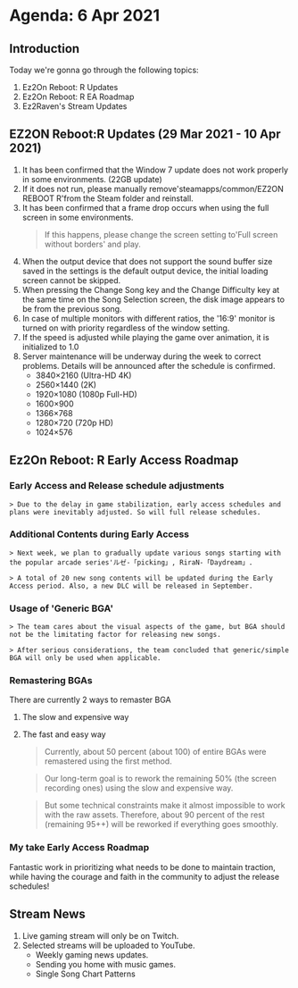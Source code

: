 # Agenda: 6 Apr 2021
## Introduction
Today we're gonna go through the following topics:
1. Ez2On Reboot: R Updates
2. Ez2On Reboot: R EA Roadmap
3. Ez2Raven's Stream Updates

## EZ2ON Reboot:R Updates (29 Mar 2021 - 10 Apr 2021)
1. It has been confirmed that the Window 7 update does not work properly in some environments. (22GB update)
2. If it does not run, please manually remove'steamapps/common/EZ2ON REBOOT R'from the Steam folder and reinstall.
3. It has been confirmed that a frame drop occurs when using the full screen in some environments.
	> If this happens, please change the screen setting to'Full screen without borders' and play.
4. When the output device that does not support the sound buffer size saved in the settings is the default output device, the initial loading screen cannot be skipped.
5. When pressing the Change Song key and the Change Difficulty key at the same time on the Song Selection screen, the disk image appears to be from the previous song.
6. In case of multiple monitors with different ratios, the '16:9' monitor is turned on with priority regardless of the window setting.
7. If the speed is adjusted while playing the game over animation, it is initialized to 1.0
8. Server maintenance will be underway during the week to correct problems. Details will be announced after the schedule is confirmed.
	* 3840×2160 (Ultra-HD 4K)
	* 2560×1440 (2K)
	* 1920×1080 (1080p Full-HD)
	* 1600×900
	* 1366×768
	* 1280×720 (720p HD)
	* 1024×576

## Ez2On Reboot: R Early Access Roadmap
### Early Access and Release schedule adjustments
	> Due to the delay in game stabilization, early access schedules and plans were inevitably adjusted. So will full release schedules.	

### Additional Contents during Early Access
	> Next week, we plan to gradually update various songs starting with the popular arcade series'ルゼ-「picking」, RiraN-「Daydream」.

	> A total of 20 new song contents will be updated during the Early Access period. Also, a new DLC will be released in September.

### Usage of 'Generic BGA'
	> The team cares about the visual aspects of the game, but BGA should not be the limitating factor for releasing new songs. 

	> After serious considerations, the team concluded that generic/simple BGA will only be used when applicable. 

### Remastering BGAs
There are currently 2 ways to remaster BGA
1. The slow and expensive way
2. The fast and easy way
	
	> Currently, about 50 percent (about 100) of entire BGAs were remastered using the first method.
	
	> Our long-term goal is to rework the remaining 50% (the screen recording ones) using the slow and expensive way. 

	> But some technical constraints make it almost impossible to work with the raw assets. Therefore, about 90 percent of the rest (remaining 95++) will be reworked if everything goes smoothly.

### My take Early Access Roadmap
Fantastic work in prioritizing what needs to be done to maintain traction, while having the courage and faith in the community to adjust the release schedules!

## Stream News
1. Live gaming stream will only be on Twitch.
2. Selected streams will be uploaded to YouTube.
	* Weekly gaming news updates.
	* Sending you home with music games.
	* Single Song Chart Patterns